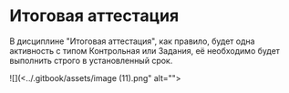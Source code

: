 # Итоговая аттестация

В дисциплине "Итоговая аттестация", как правило, будет одна активность с типом Контрольная или Задания, её необходимо будет выполнить строго в установленный срок.

![](<../.gitbook/assets/image (11).png" alt=""><figcaption></figcaption></figure>

